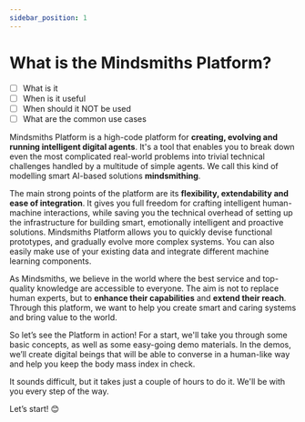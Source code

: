 ```yaml
---
sidebar_position: 1
---
```


# What is the Mindsmiths Platform?

  - [ ] What is it
  - [ ] When is it useful
  - [ ] When should it NOT be used
  - [ ] What are the common use cases

Mindsmiths Platform is a high-code platform for **creating, evolving and running intelligent digital agents**.
It's a tool that enables you to break down even the most complicated real-world problems into trivial technical challenges handled by a multitude of simple agents.
We call this kind of modelling smart AI-based solutions **mindsmithing**.

The main strong points of the platform are its **flexibility, extendability and ease of integration**. 
It gives you full freedom for crafting intelligent human-machine interactions, while saving you the technical overhead of setting up the infrastructure for building smart, emotionally intelligent and proactive solutions.
Mindsmiths Platform allows you to quickly devise functional prototypes, and gradually evolve more complex systems. You can also easily make use of your existing data and integrate different machine learning components. 

As Mindsmiths, we believe in the world where the best service and top-quality knowledge are accessible to everyone. The aim is not to replace human experts, but to **enhance their capabilities** and **extend their reach**.
Through this platform, we want to help you create smart and caring systems and bring value to the world. 

So let’s see the Platform in action! For a start, we'll take you through some basic concepts, as well as some easy-going demo materials.
In the demos, we’ll create digital beings that will be able to converse in a human-like way and help you keep the body mass index in check.

It sounds difficult, but it takes just a couple of hours to do it. We'll be with you every step of the way. 


Let’s start! 😊